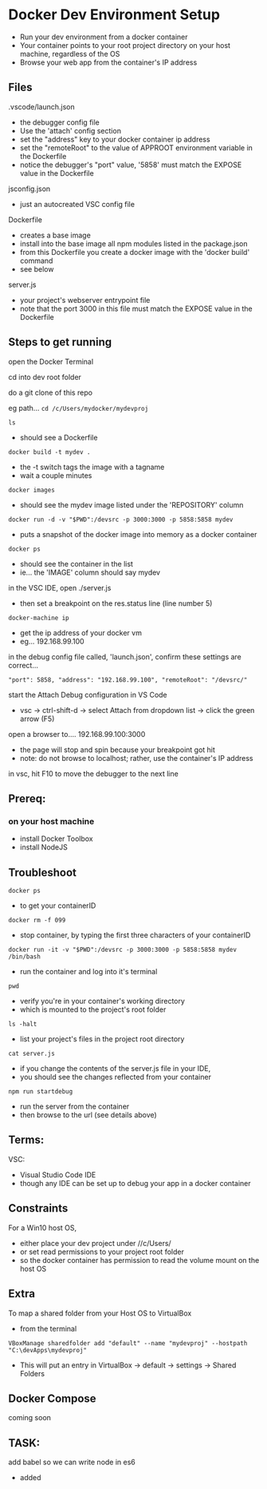 # Docker Dev Environment Setup
- Run your dev environment from a docker container
- Your container points to your root project directory on your host machine, regardless of the OS
- Browse your web app from the container's IP address



## Files
.vscode/launch.json
- the debugger config file
- Use the 'attach' config section
- set the "address" key to your docker container ip address
- set the "remoteRoot" to the value of APPROOT environment variable in the Dockerfile
- notice the debugger's "port" value, '5858' must match the EXPOSE value in the Dockerfile

jsconfig.json
- just an autocreated VSC config file

Dockerfile
- creates a base image
- install into the base image all npm modules listed in the package.json
- from this Dockerfile you create a docker image with the 'docker build' command
- see below

server.js
- your project's webserver entrypoint file
- note that the port 3000 in this file must match the EXPOSE value in the Dockerfile


## Steps to get running

open the Docker Terminal

cd into dev root folder

do a git clone of this repo

eg path...
` cd /c/Users/mydocker/mydevproj `

` ls `
- should see a Dockerfile

` docker build -t mydev . `
- the -t switch tags the image with a tagname
- wait a couple minutes

` docker images `
- should see the mydev image listed under the 'REPOSITORY' column

` docker run -d -v "$PWD":/devsrc -p 3000:3000 -p 5858:5858 mydev `
- puts a snapshot of the docker image into memory as a docker container


` docker ps `
- should see the container in the list
- ie... the 'IMAGE' column should say mydev

in the VSC IDE, open ./server.js
- then set a breakpoint on the res.status line (line number 5)

` docker-machine ip `
- get the ip address of your docker vm
- eg... 192.168.99.100



in the debug config file called, 'launch.json', confirm these settings are correct...

`
"port": 5858,
"address": "192.168.99.100",
"remoteRoot": "/devsrc/"
`


start the Attach Debug configuration in VS Code
- vsc -> ctrl-shift-d -> select Attach from dropdown list -> click the green arrow (F5)




open a browser to....
192.168.99.100:3000
- the page will stop and spin because your breakpoint got hit
- note: do not browse to localhost; rather, use the container's IP address

in vsc, hit F10 to move the debugger to the next line



## Prereq:

### on your host machine
- install Docker Toolbox
- install NodeJS



## Troubleshoot
 `docker ps `
 - to get your containerID

 ` docker rm -f 099 `
 - stop container, by typing the first three characters of your containerID

` docker run -it -v "$PWD":/devsrc -p 3000:3000 -p 5858:5858 mydev /bin/bash `
- run the container and log into it's terminal

` pwd `
- verify you're in your container's working directory
- which is mounted to the project's root folder

` ls -halt `
- list your project's files in the project root directory

` cat server.js `
- if you change the contents of the server.js file in your IDE, 
- you should see the changes reflected from your container 

` npm run startdebug ` 
- run the server from the container
- then browse to the url (see details above)


## Terms:

VSC:
- Visual Studio Code IDE
- though any IDE can be set up to debug your app in a docker container


## Constraints
For a Win10 host OS, 
- either place your dev project under //c/Users/
- or set read permissions to your project root folder
- so the docker container has permission to read the volume mount on the host OS




## Extra
To map a shared folder from your Host OS to VirtualBox
- from the terminal

` VBoxManage sharedfolder add "default" --name "mydevproj" --hostpath "C:\devApps\mydevproj" `

- This will put an entry in VirtualBox -> default -> settings -> Shared Folders



## Docker Compose
coming soon


## TASK:
add babel so we can write node in es6
- added
